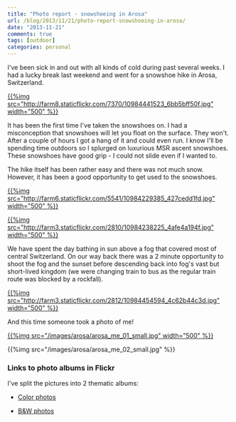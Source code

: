 ```yaml
---
title: "Photo report - snowshoeing in Arosa"
url: /blog/2013/11/21/photo-report-snowshoeing-in-arosa/
date: "2013-11-21"
comments: true
tags: [outdoor]
categories: personal
---
```


I've been sick in and out with all kinds of cold during past several weeks. I had a lucky break last weekend and went for a snowshoe hike in Arosa, Switzerland.

[{{%img src="http://farm8.staticflickr.com/7370/10984441523_6bb5bff50f.jpg" width="500" %}}](http://www.flickr.com/photos/68217075@N08/10984441523)

It has been the first time I've taken the snowshoes on. I had a misconception that snowshoes will let you float on the surface. They won't. After a couple of hours I got a hang of it and could even run. I know I'll be spending time outdoors so I splurged on luxurious MSR ascent snowshoes. These snowshoes have good grip - I could not slide even if I wanted to.
<!--more-->

The hike itself has been rather easy and there was not much snow. However, it has been a good opportunity to get used to the snowshoes.

[{{%img src="http://farm6.staticflickr.com/5541/10984229385_427cedd1fd.jpg" width="500" %}}](http://www.flickr.com/photos/68217075@N08/10984229385/)

[{{%img src="http://farm3.staticflickr.com/2810/10984238225_4afe4a194f.jpg" width="500" %}}](http://www.flickr.com/photos/68217075@N08/10984238225/)

We have spent the day bathing in sun above a fog that covered most of central Switzerland. On our way back there was a 2 minute opportunity to shoot the fog and the sunset before descending back into fog's vast but short-lived kingdom (we were changing train to bus as the regular train route was blocked by a rockfall).

[{{%img src="http://farm3.staticflickr.com/2812/10984454594_4c62b44c3d.jpg" width="500" %}}](http://www.flickr.com/photos/68217075@N08/10984454594)

And this time someone took a photo of me!

[{{%img src="/images/arosa/arosa_me_01_small.jpg" width="500" %}}](/images/arosa/arosa_me_01_full.jpg)

{{%img src="/images/arosa/arosa_me_02_small.jpg" %}}

### Links to photo albums in Flickr

I've split the pictures into 2 thematic albums:

* [Color photos](http://www.flickr.com/photos/68217075@N08/sets/72157637918523355/)

* [B&W photos](http://www.flickr.com/photos/68217075@N08/sets/72157637919444363/)